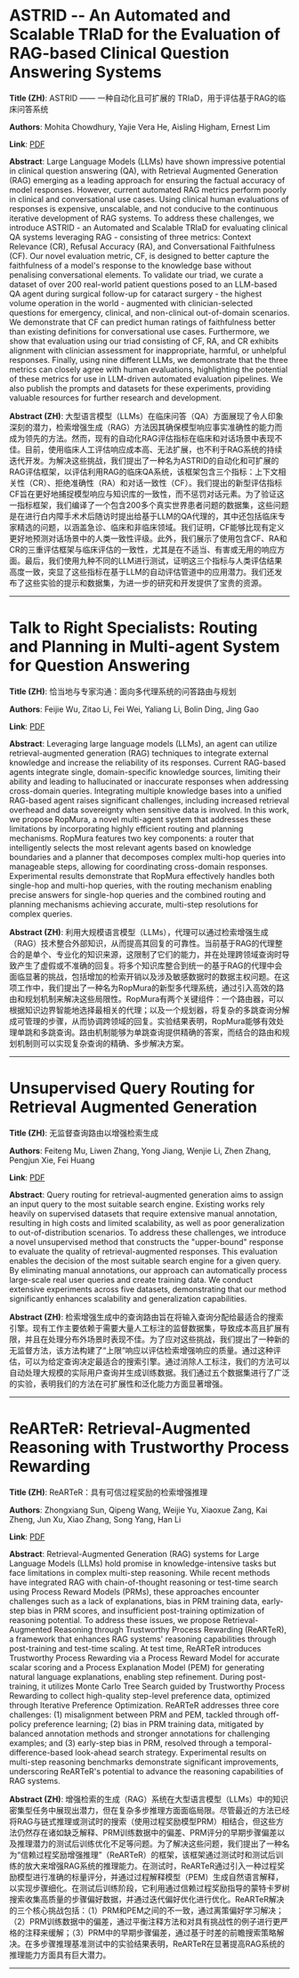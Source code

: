 # ASTRID -- An Automated and Scalable TRIaD for the Evaluation of RAG-based Clinical Question Answering Systems 

**Title (ZH)**: ASTRID —— 一种自动化且可扩展的 TRIaD，用于评估基于RAG的临床问答系统 

**Authors**: Mohita Chowdhury, Yajie Vera He, Aisling Higham, Ernest Lim  

**Link**: [PDF](https://arxiv.org/pdf/2501.08208)  

**Abstract**: Large Language Models (LLMs) have shown impressive potential in clinical question answering (QA), with Retrieval Augmented Generation (RAG) emerging as a leading approach for ensuring the factual accuracy of model responses. However, current automated RAG metrics perform poorly in clinical and conversational use cases. Using clinical human evaluations of responses is expensive, unscalable, and not conducive to the continuous iterative development of RAG systems. To address these challenges, we introduce ASTRID - an Automated and Scalable TRIaD for evaluating clinical QA systems leveraging RAG - consisting of three metrics: Context Relevance (CR), Refusal Accuracy (RA), and Conversational Faithfulness (CF). Our novel evaluation metric, CF, is designed to better capture the faithfulness of a model's response to the knowledge base without penalising conversational elements. To validate our triad, we curate a dataset of over 200 real-world patient questions posed to an LLM-based QA agent during surgical follow-up for cataract surgery - the highest volume operation in the world - augmented with clinician-selected questions for emergency, clinical, and non-clinical out-of-domain scenarios. We demonstrate that CF can predict human ratings of faithfulness better than existing definitions for conversational use cases. Furthermore, we show that evaluation using our triad consisting of CF, RA, and CR exhibits alignment with clinician assessment for inappropriate, harmful, or unhelpful responses. Finally, using nine different LLMs, we demonstrate that the three metrics can closely agree with human evaluations, highlighting the potential of these metrics for use in LLM-driven automated evaluation pipelines. We also publish the prompts and datasets for these experiments, providing valuable resources for further research and development. 

**Abstract (ZH)**: 大型语言模型（LLMs）在临床问答（QA）方面展现了令人印象深刻的潜力，检索增强生成（RAG）方法因其确保模型响应事实准确性的能力而成为领先的方法。然而，现有的自动化RAG评估指标在临床和对话场景中表现不佳。目前，使用临床人工评估响应成本高、无法扩展，也不利于RAG系统的持续迭代开发。为解决这些挑战，我们提出了一种名为ASTRID的自动化和可扩展的RAG评估框架，以评估利用RAG的临床QA系统，该框架包含三个指标：上下文相关性（CR）、拒绝准确性（RA）和对话一致性（CF）。我们提出的新型评估指标CF旨在更好地捕捉模型响应与知识库的一致性，而不惩罚对话元素。为了验证这一指标框架，我们编译了一个包含200多个真实世界患者问题的数据集，这些问题是在进行白内障手术术后随访时提出给基于LLM的QA代理的，其中还包括临床专家精选的问题，以涵盖急诊、临床和非临床领域。我们证明，CF能够比现有定义更好地预测对话场景中的人类一致性评级。此外，我们展示了使用包含CF、RA和CR的三重评估框架与临床评估的一致性，尤其是在不适当、有害或无用的响应方面。最后，我们使用九种不同的LLM进行测试，证明这三个指标与人类评估结果高度一致，突显了这些指标在基于LLM的自动评估管道中的应用潜力。我们还发布了这些实验的提示和数据集，为进一步的研究和开发提供了宝贵的资源。 

---
# Talk to Right Specialists: Routing and Planning in Multi-agent System for Question Answering 

**Title (ZH)**: 恰当地与专家沟通：面向多代理系统的问答路由与规划 

**Authors**: Feijie Wu, Zitao Li, Fei Wei, Yaliang Li, Bolin Ding, Jing Gao  

**Link**: [PDF](https://arxiv.org/pdf/2501.07813)  

**Abstract**: Leveraging large language models (LLMs), an agent can utilize retrieval-augmented generation (RAG) techniques to integrate external knowledge and increase the reliability of its responses. Current RAG-based agents integrate single, domain-specific knowledge sources, limiting their ability and leading to hallucinated or inaccurate responses when addressing cross-domain queries. Integrating multiple knowledge bases into a unified RAG-based agent raises significant challenges, including increased retrieval overhead and data sovereignty when sensitive data is involved. In this work, we propose RopMura, a novel multi-agent system that addresses these limitations by incorporating highly efficient routing and planning mechanisms. RopMura features two key components: a router that intelligently selects the most relevant agents based on knowledge boundaries and a planner that decomposes complex multi-hop queries into manageable steps, allowing for coordinating cross-domain responses. Experimental results demonstrate that RopMura effectively handles both single-hop and multi-hop queries, with the routing mechanism enabling precise answers for single-hop queries and the combined routing and planning mechanisms achieving accurate, multi-step resolutions for complex queries. 

**Abstract (ZH)**: 利用大规模语言模型（LLMs），代理可以通过检索增强生成（RAG）技术整合外部知识，从而提高其回复的可靠性。当前基于RAG的代理整合的是单个、专业化的知识来源，这限制了它们的能力，并在处理跨领域查询时导致产生了虚假或不准确的回复。将多个知识库整合到统一的基于RAG的代理中会面临显著的挑战，包括增加的检索开销以及涉及敏感数据时的数据主权问题。在这项工作中，我们提出了一种名为RopMura的新型多代理系统，通过引入高效的路由和规划机制来解决这些局限性。RopMura有两个关键组件：一个路由器，可以根据知识边界智能地选择最相关的代理；以及一个规划器，将复杂的多跳查询分解成可管理的步骤，从而协调跨领域的回复。实验结果表明，RopMura能够有效处理单跳和多跳查询。路由机制能够为单跳查询提供精确的答案，而结合的路由和规划机制则可以实现复杂查询的精确、多步解决方案。 

---
# Unsupervised Query Routing for Retrieval Augmented Generation 

**Title (ZH)**: 无监督查询路由以增强检索生成 

**Authors**: Feiteng Mu, Liwen Zhang, Yong Jiang, Wenjie Li, Zhen Zhang, Pengjun Xie, Fei Huang  

**Link**: [PDF](https://arxiv.org/pdf/2501.07793)  

**Abstract**: Query routing for retrieval-augmented generation aims to assign an input query to the most suitable search engine. Existing works rely heavily on supervised datasets that require extensive manual annotation, resulting in high costs and limited scalability, as well as poor generalization to out-of-distribution scenarios. To address these challenges, we introduce a novel unsupervised method that constructs the "upper-bound" response to evaluate the quality of retrieval-augmented responses. This evaluation enables the decision of the most suitable search engine for a given query. By eliminating manual annotations, our approach can automatically process large-scale real user queries and create training data. We conduct extensive experiments across five datasets, demonstrating that our method significantly enhances scalability and generalization capabilities. 

**Abstract (ZH)**: 检索增强生成中的查询路由旨在将输入查询分配给最适合的搜索引擎。现有工作主要依赖于需要大量人工标注的监督数据集，导致成本高且扩展有限，并且在处理分布外场景时表现不佳。为了应对这些挑战，我们提出了一种新的无监督方法，该方法构建了“上限”响应以评估检索增强响应的质量。通过这种评估，可以为给定查询决定最适合的搜索引擎。通过消除人工标注，我们的方法可以自动处理大规模的实际用户查询并生成训练数据。我们通过五个数据集进行了广泛的实验，表明我们的方法在可扩展性和泛化能力方面显著增强。 

---
# ReARTeR: Retrieval-Augmented Reasoning with Trustworthy Process Rewarding 

**Title (ZH)**: ReARTeR：具有可信过程奖励的检索增强推理 

**Authors**: Zhongxiang Sun, Qipeng Wang, Weijie Yu, Xiaoxue Zang, Kai Zheng, Jun Xu, Xiao Zhang, Song Yang, Han Li  

**Link**: [PDF](https://arxiv.org/pdf/2501.07861)  

**Abstract**: Retrieval-Augmented Generation (RAG) systems for Large Language Models (LLMs) hold promise in knowledge-intensive tasks but face limitations in complex multi-step reasoning. While recent methods have integrated RAG with chain-of-thought reasoning or test-time search using Process Reward Models (PRMs), these approaches encounter challenges such as a lack of explanations, bias in PRM training data, early-step bias in PRM scores, and insufficient post-training optimization of reasoning potential. To address these issues, we propose Retrieval-Augmented Reasoning through Trustworthy Process Rewarding (ReARTeR), a framework that enhances RAG systems' reasoning capabilities through post-training and test-time scaling. At test time, ReARTeR introduces Trustworthy Process Rewarding via a Process Reward Model for accurate scalar scoring and a Process Explanation Model (PEM) for generating natural language explanations, enabling step refinement. During post-training, it utilizes Monte Carlo Tree Search guided by Trustworthy Process Rewarding to collect high-quality step-level preference data, optimized through Iterative Preference Optimization. ReARTeR addresses three core challenges: (1) misalignment between PRM and PEM, tackled through off-policy preference learning; (2) bias in PRM training data, mitigated by balanced annotation methods and stronger annotations for challenging examples; and (3) early-step bias in PRM, resolved through a temporal-difference-based look-ahead search strategy. Experimental results on multi-step reasoning benchmarks demonstrate significant improvements, underscoring ReARTeR's potential to advance the reasoning capabilities of RAG systems. 

**Abstract (ZH)**: 增强检索的生成（RAG）系统在大型语言模型（LLMs）中的知识密集型任务中展现出潜力，但在复杂多步推理方面面临局限。尽管最近的方法已经将RAG与链式推理或测试时的搜索（使用过程奖励模型PRM）相结合，但这些方法仍然存在诸如缺乏解释、PRM训练数据中的偏差、PRM评分的早期步骤偏差以及推理潜力的测试后训练优化不足等问题。为了解决这些问题，我们提出了一种名为“信赖过程奖励增强推理”（ReARTeR）的框架，该框架通过测试时和测试后训练的放大来增强RAG系统的推理能力。在测试时，ReARTeR通过引入一种过程奖励模型进行准确的标量评分，并通过过程解释模型（PEM）生成自然语言解释，以实现步骤细化。在测试后训练阶段，它利用通过信赖过程奖励指导的蒙特卡罗树搜索收集高质量的步骤偏好数据，并通过迭代偏好优化进行优化。ReARTeR解决的三个核心挑战包括：（1）PRM和PEM之间的不一致，通过离策偏好学习解决；（2）PRM训练数据中的偏差，通过平衡注释方法和对具有挑战性的例子进行更严格的注释来缓解；（3）PRM中的早期步骤偏差，通过基于时差的前瞻搜索策略解决。在多步骤推理基准测试中的实验结果表明，ReARTeR在显著提高RAG系统的推理能力方面具有巨大潜力。 

---
